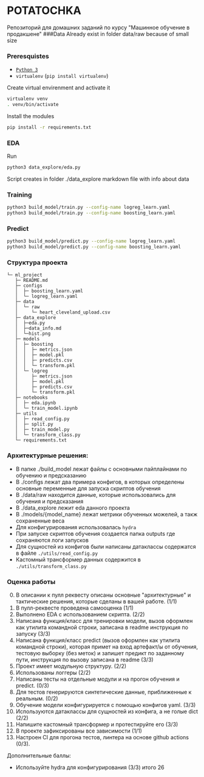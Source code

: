 # POTATOCHKA
Репозиторий для домашних заданий по курсу "Машинное обучение в продакшене" 
###Data
Already exist in folder data/raw because of small size
### Preresquistes

* [`Python 3`](https://www.python.org/)
* `virtualenv` (`pip install virtualenv`)

Create virtual envirenment and activate it
```bash
virtualenv venv
. venv/bin/activate
```
Install the modules
```bash
pip install -r requirements.txt
```
### EDA
Run
```bash
python3 data_explore/eda.py 
```
Script creates in folder ./data_explore markdown file with info about data
### Training

```bash
python3 build_model/train.py --config-name logreg_learn.yaml
python3 build_model/train.py --config-name boosting_learn.yaml
```

### Predict

```bash
python3 build_model/predict.py --config-name logreg_learn.yaml
python3 build_model/predict.py --config-name boosting_learn.yaml
```
### Структура проекта
```
└─ ml_project
   ├─ README.md
   ├─ configs
   │  ├─ boosting_learn.yaml
   │  └─ logreg_learn.yaml
   ├─ data
   │  └─ raw
   │     └─ heart_cleveland_upload.csv
   ├─ data_explore
   │  ├─eda.py
   │  ├─data_info.md
   │  └─hist.png
   ├─ models
   │  ├─ boosting
   │  │  ├─ metrics.json
   │  │  ├─ model.pkl
   │  │  ├─ predicts.csv
   │  │  └─ transform.pkl
   │  └─ logreg
   │     ├─ metrics.json
   │     ├─ model.pkl
   │     ├─ predicts.csv
   │     └─ transform.pkl
   ├─ notebooks
   │  ├─ eda.ipynb
   │  └─ train_model.ipynb
   ├─ utils
   │  ├─ read_config.py
   │  ├─ split.py
   │  ├─ train_model.py
   │  └─ transform_class.py
   └─ requirements.txt
```

### Архитектурные решения:

- В папке ./build_model лежат файлы с основными пайплайнами по обучению и предсказанию
- В ./configs лежат два примера конфигов, в которых определены основные переменные для запуска скриптов обучения
- В ./data/raw находится данные, которые использовались для обучения и предсказания
- В ./data_explore лежит eda данного проекта
- В ./models/{model_name} лежат метрики обученных можелей, а такж сохраненные веса
- Для конфигурирования использовалась `hydra`
- При запуске скриптов обучения создается папка outputs где сохраняются логи запусков
- Для сущностей из конфигов были написаны датаклассы содержатся в файле `./utils/read_config.py`
- Кастомный трансформер данных содержится в `./utils/transform_class.py`

### Оценка работы
0. В описании к пулл реквесту описаны основные "архитектурные" и тактические решения, которые сделаны в вашей работе. (1/1)
1. В пулл-реквесте проведена самооценка (1/1)
2. Выполнено EDA с использованием скрипта. (2/2)
3. Написана функция/класс для тренировки модели, вызов оформлен как утилита командной строки, записана в readme инструкция по запуску (3/3)
4. Написана функция/класс predict (вызов оформлен как утилита командной строки), которая примет на вход артефакт/ы от обучения, тестовую выборку (без меток) и запишет предикт по заданному пути, инструкция по вызову записана в readme (3/3)
5. Проект имеет модульную структуру. (2/2)
6. Использованы логгеры (2/2)
7. Написаны тесты на отдельные модули и на прогон обучения и predict. (0/3)
8. Для тестов генерируются синтетические данные, приближенные к реальным. (0/2)
9. Обучение модели конфигурируется с помощью конфигов yaml. (3/3) 
10. Используются датаклассы для сущностей из конфига, а не голые dict (2/2)
11. Напишите кастомный трансформер и протестируйте его (3/3)
12. В проекте зафиксированы все зависимости (1/1)
13. Настроен CI для прогона тестов, линтера на основе github actions (0/3).

Дополнительные баллы:
- Используйте hydra для конфигурирования (3/3)
итого 26